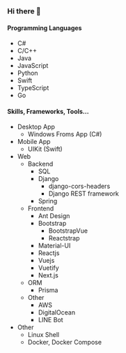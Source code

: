 ### Hi there 👋

<!--
**k435467/k435467** is a ✨ _special_ ✨ repository because its `README.md` (this file) appears on your GitHub profile.

Here are some ideas to get you started:

- 🔭 I’m currently working on ...
- 🌱 I’m currently learning ...
- 👯 I’m looking to collaborate on ...
- 🤔 I’m looking for help with ...
- 💬 Ask me about ...
- 📫 How to reach me: ...
- 😄 Pronouns: ...
- ⚡ Fun fact: ...
-->

#### Programming Languages

- C#
- C/C++
- Java
- JavaScript
- Python
- Swift
- TypeScript
- Go

#### Skills, Frameworks, Tools...

- Desktop App
  - Windows Froms App (C#)
- Mobile App
  - UIKit (Swift)
- Web
  - Backend
    - SQL
    - Django
      - django-cors-headers
      - Django REST framework
    - Spring
  - Frontend
    - Ant Design
    - Bootstrap
      - BootstrapVue
      - Reactstrap
    - Material-UI
    - Reactjs
    - Vuejs
    - Vuetify
    - Next.js
  - ORM
    - Prisma
  - Other
    - AWS
    - DigitalOcean
    - LINE Bot
- Other
  - Linux Shell
  - Docker, Docker Compose
